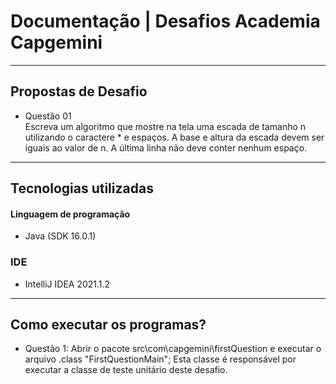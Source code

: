# Documentação | Desafios Academia Capgemini
<hr>

## Propostas de Desafio


- Questão 01 </br>
Escreva um algoritmo que mostre na tela uma escada de tamanho n utilizando o caractere * e espaços. A base e altura da escada devem ser iguais ao valor de n. A última linha não deve conter nenhum espaço.
<hr>

## Tecnologias utilizadas
#### Linguagem de programação
- Java (SDK 16.0.1)

### IDE
- IntelliJ IDEA 2021.1.2

<hr>

## Como executar os programas?

- Questão 1:
Abrir o pacote src\com\capgemini\firstQuestion e executar o arquivo .class "FirstQuestionMain";
Esta classe é responsável por executar a classe de teste unitário deste desafio.

